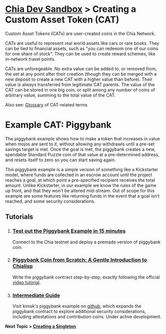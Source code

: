 # [Chia Dev Sandbox](../README.md) > Creating a Custom Asset Token (CAT)

Custom Asset Tokens (CATs) are user-created coins in the Chia Network. 

CATs are useful to represent real world assets like cars or rare books. They can be tied to financial assets, such as "you can redeeom one of our coins for one share of stock". They can be used to create reward schemes, like in-network travel points.

CATs are unforegeable. No extra value can be added to, or removed from, the set at any point after their creation (though they can be merged with a new deposit to create a new CAT with a higher value than before). Their value is always transferred from legitimate CAT parents. The value of the CAT can be stored in one big coin, or split among any number of coins of arbitrary value, summing to the total value of the CAT.

Also see: [Glossary](https://www.chia.net/2021/09/23/chia-token-standard-naming.en.html) of CAT-related terms

# Example CAT: Piggybank

The piggybank example shows how to make a token that increases in value when mojos are sent to it, without allowing any withdrawls until a pre-set savings target is met. Once the goal is met, the piggybank creates a new, spendable Standard Puzzle coin of that value at a pre-determined address, and resets itself to zero so you can start saving again. 

This piggybank example is a simple version of something like a Kickstarter model, where funds are collected in an escrow account until the project reaches a goal, at which point a pre-specified recipient receives the total amount. Unlike Kickstarter, in our example we know the rules of the game up front, and that they won’t be altered mid-stream. Out of scope for this example are some features like returning funds in the event that a goal isn’t reached, and some security considerations. 

## Tutorials

1. ### [Test out the Piggybank Example in 15 minutes](../examples/chia-piggybank/01-Piggybank-QuickStart.md)
   Connect to the Chia testnet and deploy a premade version of piggybank coin.
   
2. ### [Piggybank Coin from Scratch: A Gentle Introduction to Chialisp](../examples/chia-piggybank/02-Piggybank-Simple.md)
   Write the piggybank contract step-by-step, exactly following the official [video tutorial](https://chialisp.com/docs/tutorials/coin_lifecycle_and_testing).

3. ### [Intermediate Guide](https://github.com/kimsk/chia-piggybank)
   
   Visit kimsk's piggybank example on [github](https://github.com/kimsk/chia-piggybank), which expands the piggybank contract to explore additional security considerations, including attestations and contribution coins. Under active development. 

**Next Topic > [Creating a Singleton](04-Creating-a-Singleton.md)**

